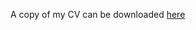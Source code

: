 A copy of my CV can be downloaded [here](https://github.com/adamsmith142/adamsmith142.github.io/blob/main/Adam%20Smith%20Academic%20CV.pdf)
